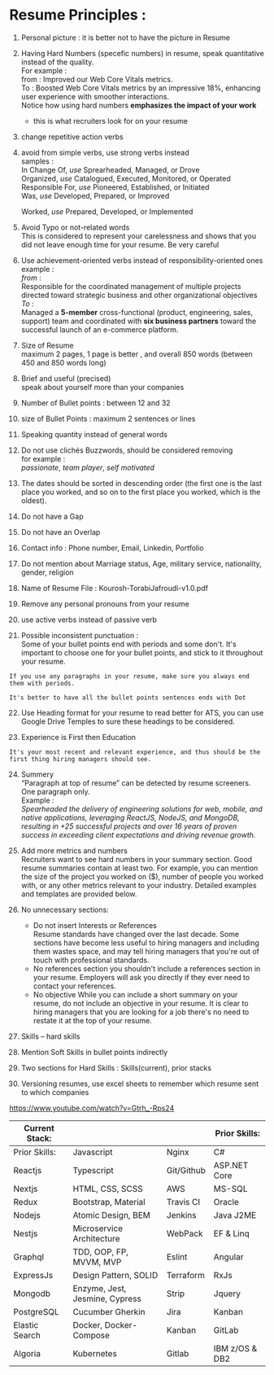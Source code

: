 # Resume Principles : 

1.  Personal picture : it is better not to have the picture in Resume
    
2.  Having Hard Numbers (specefic numbers) in resume, speak quantitative instead of the quality.  
    For example :  
    from : Improved our Web Core Vitals metrics.  
    To : Boosted Web Core Vitals metrics by an impressive 18%, enhancing user experience with smoother interactions.  
    Notice how using hard numbers **emphasizes the impact of your work**  
    - this is what recruiters look for on your resume
    
3.  change repetitive action verbs
    
4.  avoid from simple verbs, use strong verbs instead  
    samples :  
    In Change Of, _use_  Sprearheaded, Managed, or Drove  
    Organized, _use_  Catalogued, Executed, Monitored, or Operated  
    Responsible For, _use_  Pioneered, Established, or Initiated  
    Was, _use_ Developed, Prepared, or Improved
    
    Worked, _use_ Prepared, Developed, or Implemented
    
5.  Avoid Typo or not-related words  
    This is considered to represent your carelessness and shows that you did not leave enough time for your resume. Be very careful
    
6.  Use achievement-oriented verbs instead of responsibility-oriented ones  
    example :  
    _from_ :  
    Responsible for the coordinated management of multiple projects directed toward strategic business and other organizational objectives  
    _To_ :  
    Managed a **5-member** cross-functional (product, engineering, sales, support) team and coordinated with **six business partners** toward the successful launch of an e-commerce platform.
    
7.  Size of Resume  
    maximum 2 pages, 1 page is better , and overall 850 words (between 450 and 850 words long)
    
8.  Brief and useful (precised)  
    speak about yourself more than your companies
    
9.  Number of Bullet points : between 12 and 32
    
10.  size of Bullet Points : maximum 2 sentences or lines
    
11.  Speaking quantity instead of general words
    
12.  Do not use clichés Buzzwords, should be considered removing  
    for example :  
    _passionate_, _team player_, _self motivated_  
      
    
13.  The dates should be sorted in descending order (the first one is the last place you worked, and so on to the first place you worked, which is the oldest).
    
14.  Do not have a Gap
    
15.  Do not have an Overlap
    
16.  Contact info : Phone number, Email, Linkedin, Portfolio
    
17.  Do not mention about Marriage status, Age, military service, nationality, gender, religion
    
18.  Name of Resume File : Kourosh-TorabiJafroudi-v1.0.pdf
    
19.  Remove any personal pronouns from your resume
    
20.  use active verbs instead of passive verb
    
21.  Possible inconsistent punctuation :  
    Some of your bullet points end with periods and some don't. It's important to choose one for your bullet points, and stick to it throughout your resume.

    If you use any paragraphs in your resume, make sure you always end them with periods.
    
    It's better to have all the bullet points sentences ends with Dot
    
22.  Use Heading format for your resume to read better for ATS, you can use Google Drive Temples to sure these headings to be considered.
    
23.  Experience is First then Education
    
    It's your most recent and relevant experience, and thus should be the first thing hiring managers should see.
    
24.  Summery  
    “Paragraph at top of resume” can be detected by resume screeners. One paragraph only.  
    Example :  
    _Spearheaded the delivery of engineering solutions for web, mobile, and native applications, leveraging ReactJS, NodeJS, and MongoDB, resulting in +25 successful projects and over 16 years of proven success in exceeding client expectations and driving revenue growth._
    
25.  Add more metrics and numbers  
    Recruiters want to see hard numbers in your summary section. Good resume summaries contain at least two. For example, you can mention the size of the project you worked on ($), number of people you worked with, or any other metrics relevant to your industry. Detailed examples and templates are provided below.
    
26.  No unnecessary sections:  
     - Do not insert Interests or References  
    Resume standards have changed over the last decade. Some sections have become less useful to hiring managers and including them wastes space, and may tell hiring managers that you're out of touch with professional standards.
     - No references section
    you shouldn't include a references section in your resume. Employers will ask you directly if they ever need to contact your references.
     - No objective
    While you can include a short summary on your resume, do not include an objective in your resume. It is clear to hiring managers that you are looking for a job there's no need to restate it at the top of your resume.
    
27.  Skills – hard skills
    
28.  Mention Soft Skills in bullet points indirectly
    
29.  Two sections for Hard Skills : Skills(current), prior stacks
    
30.  Versioning resumes, use excel sheets to remember which resume sent to which companies
    

  

  

  

https://www.youtube.com/watch?v=Gtrh_-Rps24

  

  

  

  



  
|Current Stack:|||Prior Skills:|
|-|-|-|-|
|Prior Skills:|Javascript |Nginx|C#|
|Reactjs |Typescript|Git/Github|ASP.NET Core|
|Nextjs|HTML, CSS, SCSS|AWS|MS-SQL|
|Redux|Bootstrap, Material|Travis CI|Oracle|
|Nodejs|Atomic Design, BEM|Jenkins|Java J2ME|
|Nestjs|Microservice Architecture|WebPack|EF & Linq|
|Graphql|TDD, OOP, FP, MVVM, MVP|Eslint|Angular|
|ExpressJs|Design Pattern, SOLID|Terraform|RxJs|
|Mongodb|Enzyme, Jest, Jesmine, Cypress|Strip|Jquery|
|PostgreSQL|Cucumber Gherkin|Jira|Kanban|Cobol|
|Elastic Search|Docker, Docker-Compose|Kanban|GitLab|
|Algoria|Kubernetes|Gitlab|IBM z/OS & DB2

  
  